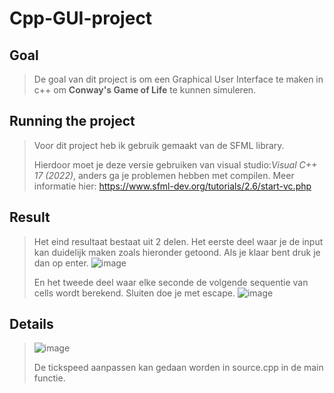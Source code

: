 # Cpp-GUI-project
## Goal
> De goal van dit project is om een Graphical User Interface te maken in c++ om **Conway's Game of Life** te kunnen simuleren. 
## Running the project
> Voor dit project heb ik gebruik gemaakt van de SFML library.
> 
> Hierdoor moet je deze versie gebruiken van visual studio:*Visual C++ 17 (2022)*, anders ga je problemen hebben met compilen. Meer informatie hier: https://www.sfml-dev.org/tutorials/2.6/start-vc.php
## Result
> Het eind resultaat bestaat uit 2 delen. Het eerste deel waar je de input kan duidelijk maken zoals hieronder getoond. Als je klaar bent druk je dan op enter.
> ![image](https://github.com/warre342/cpp-GUI-project/assets/137648920/6bfc5712-93f5-4c72-921e-92b01c7d3e70)
>
> En het tweede deel waar elke seconde de volgende sequentie van cells wordt berekend. Sluiten doe je met escape. 
> ![image](https://github.com/warre342/cpp-GUI-project/assets/137648920/38fe1b8f-71ee-4355-84a1-4c26307a82d9)
## Details
> ![image](https://github.com/warre342/cpp-GUI-project/assets/137648920/76625316-7c2d-4a9a-a26f-2129cea95011)
> 
> De tickspeed aanpassen kan gedaan worden in source.cpp in de main functie. 
> 


